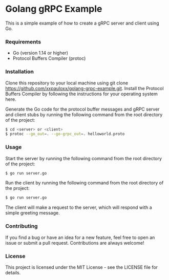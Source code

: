 # Golang gRPC Example

This is a simple example of how to create a gRPC server and client using Go.

### Requirements
- Go (version 1.14 or higher)
- Protocol Buffers Compiler (protoc)

### Installation

Clone this repository to your local machine using git clone https://github.com/xxpauloxx/golang-grpc-example.git.
Install the Protocol Buffers Compiler by following the instructions for your operating system here.  

Generate the Go code for the protocol buffer messages and gRPC server and client stubs by running the following command from the root directory of the project:

```sh
$ cd <server> or <client>
$ protoc --go_out=. --go-grpc_out=. helloworld.proto
```

### Usage
Start the server by running the following command from the root directory of the project:

```sh
$ go run server.go
```

Run the client by running the following command from the root directory of the project:

```sh
$ go run server.go
```

The client will make a request to the server, which will respond with a simple greeting message.

### Contributing
If you find a bug or have an idea for a new feature, feel free to open an issue or submit a pull request. Contributions are always welcome!

### License
This project is licensed under the MIT License - see the LICENSE file for details.
